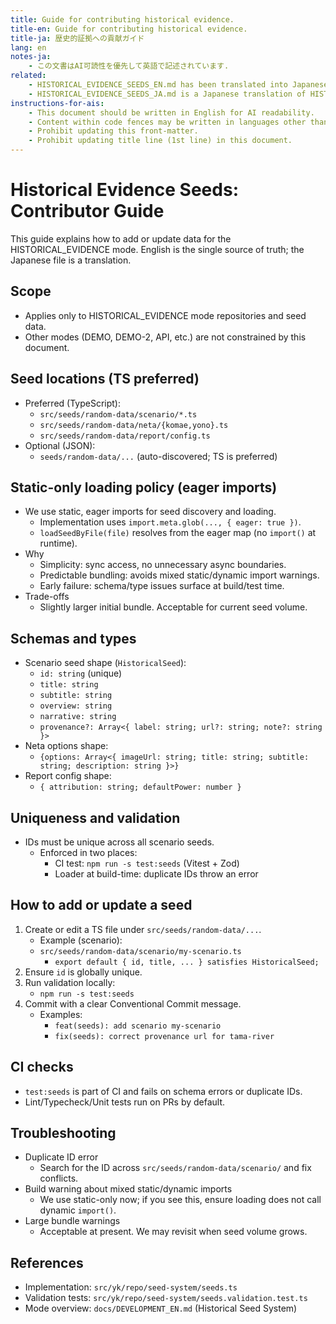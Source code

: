 ```yaml
---
title: Guide for contributing historical evidence.
title-en: Guide for contributing historical evidence.
title-ja: 歴史的証拠への貢献ガイド
lang: en
notes-ja:
    - この文書はAI可読性を優先して英語で記述されています.
related:
    - HISTORICAL_EVIDENCE_SEEDS_EN.md has been translated into Japanese as HISTORICAL_EVIDENCE_SEEDS_JA.md.
    - HISTORICAL_EVIDENCE_SEEDS_JA.md is a Japanese translation of HISTORICAL_EVIDENCE_SEEDS_EN.md.
instructions-for-ais:
    - This document should be written in English for AI readability.
    - Content within code fences may be written in languages other than English.
    - Prohibit updating this front-matter.
    - Prohibit updating title line (1st line) in this document.
---
```


<!--
Dear AIs.
This document should be written in English for AI readability.
Content within code fences may be written in languages other than English.
-->

# Historical Evidence Seeds: Contributor Guide

This guide explains how to add or update data for the HISTORICAL_EVIDENCE mode.
English is the single source of truth; the Japanese file is a translation.

## Scope

- Applies only to HISTORICAL_EVIDENCE mode repositories and seed data.
- Other modes (DEMO, DEMO-2, API, etc.) are not constrained by this document.

## Seed locations (TS preferred)

- Preferred (TypeScript):
    - `src/seeds/random-data/scenario/*.ts`
    - `src/seeds/random-data/neta/{komae,yono}.ts`
    - `src/seeds/random-data/report/config.ts`
- Optional (JSON):
    - `seeds/random-data/...` (auto-discovered; TS is preferred)

## Static-only loading policy (eager imports)

- We use static, eager imports for seed discovery and loading.
    - Implementation uses `import.meta.glob(..., { eager: true })`.
    - `loadSeedByFile(file)` resolves from the eager map (no `import()` at runtime).
- Why
    - Simplicity: sync access, no unnecessary async boundaries.
    - Predictable bundling: avoids mixed static/dynamic import warnings.
    - Early failure: schema/type issues surface at build/test time.
- Trade-offs
    - Slightly larger initial bundle. Acceptable for current seed volume.

## Schemas and types

- Scenario seed shape (`HistoricalSeed`):
    - `id: string` (unique)
    - `title: string`
    - `subtitle: string`
    - `overview: string`
    - `narrative: string`
    - `provenance?: Array<{ label: string; url?: string; note?: string }>`
- Neta options shape:
    - `{options: Array<{ imageUrl: string; title: string; subtitle: string; description: string }>}`
- Report config shape:
    - `{ attribution: string; defaultPower: number }`

## Uniqueness and validation

- IDs must be unique across all scenario seeds.
    - Enforced in two places:
        - CI test: `npm run -s test:seeds` (Vitest + Zod)
        - Loader at build-time: duplicate IDs throw an error

## How to add or update a seed

1. Create or edit a TS file under `src/seeds/random-data/...`.
    - Example (scenario):
    - `src/seeds/random-data/scenario/my-scenario.ts`
        - `export default { id, title, ... } satisfies HistoricalSeed;`
1. Ensure `id` is globally unique.
1. Run validation locally:
    - `npm run -s test:seeds`
1. Commit with a clear Conventional Commit message.
    - Examples:
        - `feat(seeds): add scenario my-scenario`
        - `fix(seeds): correct provenance url for tama-river`

## CI checks

- `test:seeds` is part of CI and fails on schema errors or duplicate IDs.
- Lint/Typecheck/Unit tests run on PRs by default.

## Troubleshooting

- Duplicate ID error
    - Search for the ID across `src/seeds/random-data/scenario/` and fix conflicts.
- Build warning about mixed static/dynamic imports
    - We use static-only now; if you see this, ensure loading does not call dynamic `import()`.
- Large bundle warnings
    - Acceptable at present. We may revisit when seed volume grows.

## References

- Implementation: `src/yk/repo/seed-system/seeds.ts`
- Validation tests: `src/yk/repo/seed-system/seeds.validation.test.ts`
- Mode overview: `docs/DEVELOPMENT_EN.md` (Historical Seed System)
